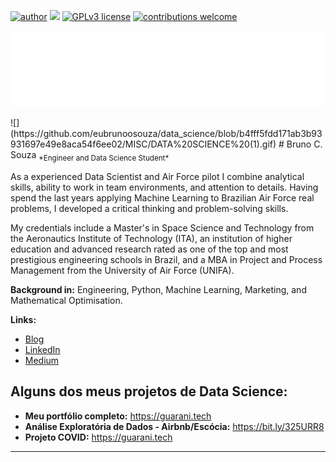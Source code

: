 [![author](https://img.shields.io/badge/author-bruno.souza-red.svg)](https://www.linkedin.com/in/eubrunosouza/) [![](https://img.shields.io/badge/python-3.7+-blue.svg)](https://www.python.org/downloads/release/python-365/) [![GPLv3 license](https://img.shields.io/badge/License-GPLv3-blue.svg)](http://perso.crans.org/besson/LICENSE.html) [![contributions welcome](https://img.shields.io/badge/contributions-welcome-brightgreen.svg?style=flat)](https://github.com/eubrunoosouza/data_science)

<p align="center">
  <img src="https://github.com/eubrunoosouza/data_science/blob/b4fff5fdd171ab3b93931697e49e8aca54f6ee02/MISC/DATA%20SCIENCE%20(1).gif" >
</p>
![](https://github.com/eubrunoosouza/data_science/blob/b4fff5fdd171ab3b93931697e49e8aca54f6ee02/MISC/DATA%20SCIENCE%20(1).gif)
# Bruno C. Souza
<sub>*Engineer and Data Science Student*</sub>

As a experienced Data Scientist and Air Force pilot I combine analytical skills, ability to work in team environments, and attention to details. Having spend the last years applying Machine Learning to Brazilian Air Force real problems, I developed a critical thinking and problem-solving skills.

My credentials include a Master's in Space Science and Technology from the Aeronautics Institute of Technology (ITA), an institution of higher education and advanced research rated as one of the top and most prestigious engineering schools in Brazil, and a MBA in Project and Process Management from the University of Air Force (UNIFA).

**Background in:** Engineering, Python, Machine Learning, Marketing, and Mathematical Optimisation.

**Links:**
* [Blog](http://guarani.tech)
* [LinkedIn](https://www.linkedin.com/in/eubrunosouza)
* [Medium](https://medium.com/@eubrunoosouza)


## Alguns dos meus projetos de Data Science:

* **Meu portfólio completo:** https://guarani.tech
* **Análise Exploratória de Dados - Airbnb/Escócia:** https://bit.ly/325URR8
* **Projeto COVID:** https://guarani.tech
---
